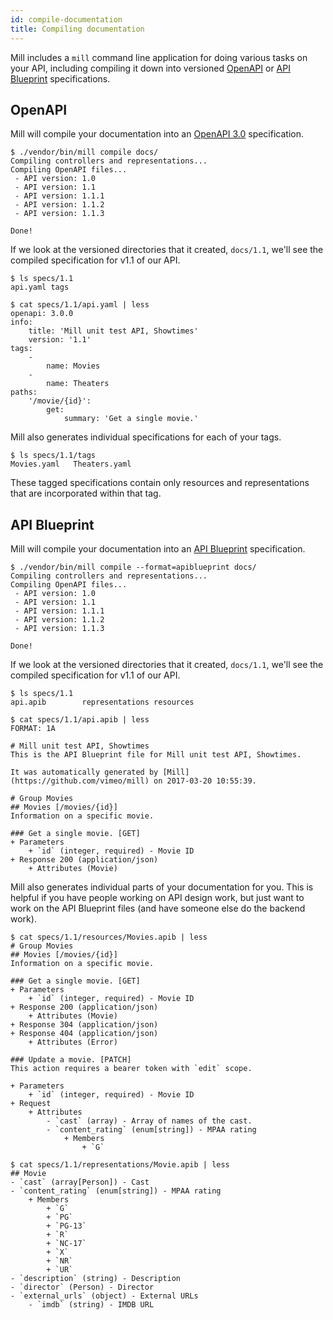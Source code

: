 ```yaml
---
id: compile-documentation
title: Compiling documentation
---
```


Mill includes a `mill` command line application for doing various tasks on your API, including compiling it down into versioned [OpenAPI](https://swagger.io/) or [API Blueprint](https://apiblueprint.org/) specifications.

## OpenAPI
Mill will compile your documentation into an [OpenAPI 3.0](https://swagger.io/) specification.

```shell
$ ./vendor/bin/mill compile docs/
Compiling controllers and representations...
Compiling OpenAPI files...
 - API version: 1.0
 - API version: 1.1
 - API version: 1.1.1
 - API version: 1.1.2
 - API version: 1.1.3

Done!
```

If we look at the versioned directories that it created, `docs/1.1`, we'll see the compiled specification for v1.1 of our API.

```shell
$ ls specs/1.1
api.yaml tags

$ cat specs/1.1/api.yaml | less
openapi: 3.0.0
info:
    title: 'Mill unit test API, Showtimes'
    version: '1.1'
tags:
    -
        name: Movies
    -
        name: Theaters
paths:
    '/movie/{id}':
        get:
            summary: 'Get a single movie.'
```

Mill also generates individual specifications for each of your tags.

```shell
$ ls specs/1.1/tags
Movies.yaml   Theaters.yaml
```

These tagged specifications contain only resources and representations that are incorporated within that tag.

## API Blueprint
Mill will compile your documentation into an [API Blueprint](https://apiblueprint.org/) specification.

```shell
$ ./vendor/bin/mill compile --format=apiblueprint docs/
Compiling controllers and representations...
Compiling OpenAPI files...
 - API version: 1.0
 - API version: 1.1
 - API version: 1.1.1
 - API version: 1.1.2
 - API version: 1.1.3

Done!
```

If we look at the versioned directories that it created, `docs/1.1`, we'll see the compiled specification for v1.1 of our API.

```shell
$ ls specs/1.1
api.apib        representations resources

$ cat specs/1.1/api.apib | less
FORMAT: 1A

# Mill unit test API, Showtimes
This is the API Blueprint file for Mill unit test API, Showtimes.

It was automatically generated by [Mill](https://github.com/vimeo/mill) on 2017-03-20 10:55:39.

# Group Movies
## Movies [/movies/{id}]
Information on a specific movie.

### Get a single movie. [GET]
+ Parameters
    + `id` (integer, required) - Movie ID
+ Response 200 (application/json)
    + Attributes (Movie)
```

Mill also generates individual parts of your documentation for you. This is helpful if you have people working on API design work, but just want to work on the API Blueprint files (and have someone else do the backend work).

```shell
$ cat specs/1.1/resources/Movies.apib | less
# Group Movies
## Movies [/movies/{id}]
Information on a specific movie.

### Get a single movie. [GET]
+ Parameters
    + `id` (integer, required) - Movie ID
+ Response 200 (application/json)
    + Attributes (Movie)
+ Response 304 (application/json)
+ Response 404 (application/json)
    + Attributes (Error)

### Update a movie. [PATCH]
This action requires a bearer token with `edit` scope.

+ Parameters
    + `id` (integer, required) - Movie ID
+ Request
    + Attributes
        - `cast` (array) - Array of names of the cast.
        - `content_rating` (enum[string]) - MPAA rating
            + Members
                + `G`
```

```shell
$ cat specs/1.1/representations/Movie.apib | less
## Movie
- `cast` (array[Person]) - Cast
- `content_rating` (enum[string]) - MPAA rating
    + Members
        + `G`
        + `PG`
        + `PG-13`
        + `R`
        + `NC-17`
        + `X`
        + `NR`
        + `UR`
- `description` (string) - Description
- `director` (Person) - Director
- `external_urls` (object) - External URLs
    - `imdb` (string) - IMDB URL
```
